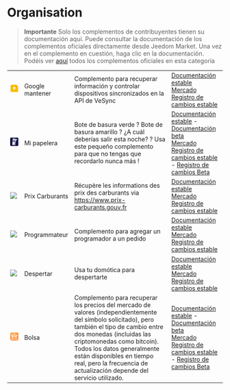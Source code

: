 
# Organisation


>**Importante**
>Solo los complementos de contribuyentes tienen su documentación aquí. Puede consultar la documentación de los complementos oficiales directamente desde Jeedom Market. Una vez en el complemento en cuestión, haga clic en la documentación.
>Podéis ver [aquí](https://market.jeedom.com/index.php?v=d&p=market&type=plugin&categorie=organization) todos los complementos oficiales en esta categoría


| | | | |
|--- | --- | --- | ---|
|<img src="gkeep/gkeep_icon.png" class="pluginLogo" width="100" />|Google mantener|Complemento para recuperar información y controlar dispositivos sincronizados en la API de VeSync|[Documentación estable](https://flobul-domotique.fr/presentation-et-documentation-du-plugin-vesync-pour-jeedom/)<br/>[Mercado](https://market.jeedom.com/index.php?v=d&p=market_display&id=4423)<br/>[Registro de cambios estable](https://flobul-domotique.fr/liste-des-versions-du-plugin-vesync-pour-jeedom/)|
|<img src="mybin/mybin_icon.png" class="pluginLogo" width="100" />|Mi papelera|Bote de basura verde ? Bote de basura amarillo ? ¿A cuál deberías salir esta noche? ? Usa este pequeño complemento para que no tengas que recordarlo nunca más ! |[Documentación estable](https://tomitomas.github.io/jeedom_doc/MyBin/es_ES/) - [Documentación beta](https://tomitomas.github.io/jeedom_doc/MyBin/es_ES/)<br/>[Mercado](https://market.jeedom.com/index.php?v=d&p=market_display&id=4125)<br/>[Registro de cambios estable](https://tomitomas.github.io/jeedom_doc/MyBin/es_ES/changelog) - [Registro de cambios Beta](https://tomitomas.github.io/jeedom_doc/MyBin/es_ES/changelog_beta)|
|<img src="prixcarburants/prixcarburants_icon.png" class="pluginLogo" width="100" />|Prix Carburants|Récupère les informations des prix des carburants via https://www.prix-carburants.gouv.fr|[Documentación estable](https://floman321.github.io/prixcarburants/es_ES/)<br/>[Mercado](https://market.jeedom.com/index.php?v=d&p=market_display&id=3984)<br/>[Registro de cambios estable](https://floman321.github.io/prixcarburants/es_ES/changelog)|
|<img src="programmateur/programmateur_icon.png" class="pluginLogo" width="100" />|Programmateur|Complemento para agregar un programador a un pedido|[Documentación estable](https://caelion.github.io/jeedom-plugins-documentation/Programmateur/es_ES/)<br/>[Mercado](https://market.jeedom.com/index.php?v=d&p=market_display&id=3942)<br/>[Registro de cambios estable](https://caelion.github.io/jeedom-plugins-documentation/Programmateur/es_ES/changelog)|
|<img src="reveil/reveil_icon.png" class="pluginLogo" width="100" />|Despertar|Usa tu domótica para despertarte|[Documentación estable](https://mika-nt28.github.io/Documentations/reveil/es_ES/)<br/>[Mercado](https://market.jeedom.com/index.php?v=d&p=market_display&id=2775)<br/>[Registro de cambios estable](https://mika-nt28.github.io/Documentations/reveil/es_ES/changelog)|
|<img src="stockexchange/stockexchange_icon.png" class="pluginLogo" width="100" />|Bolsa|Complemento para recuperar los precios del mercado de valores (independientemente del símbolo solicitado), pero también el tipo de cambio entre dos monedas (incluidas las criptomonedas como bitcoin). Todos los datos generalmente están disponibles en tiempo real, pero la frecuencia de actualización depende del servicio utilizado.|[Documentación estable](https://mips2648.github.io/jeedom-plugins-docs/stockexchange/es_ES/) - [Documentación beta](https://mips2648.github.io/jeedom-plugins-docs/stockexchange/es_ES/)<br/>[Mercado](https://market.jeedom.com/index.php?v=d&p=market_display&id=3841)<br/>[Registro de cambios estable](https://mips2648.github.io/jeedom-plugins-docs/stockexchange/es_ES/changelog) - [Registro de cambios Beta](https://mips2648.github.io/jeedom-plugins-docs/stockexchange/es_ES/changelog)|

